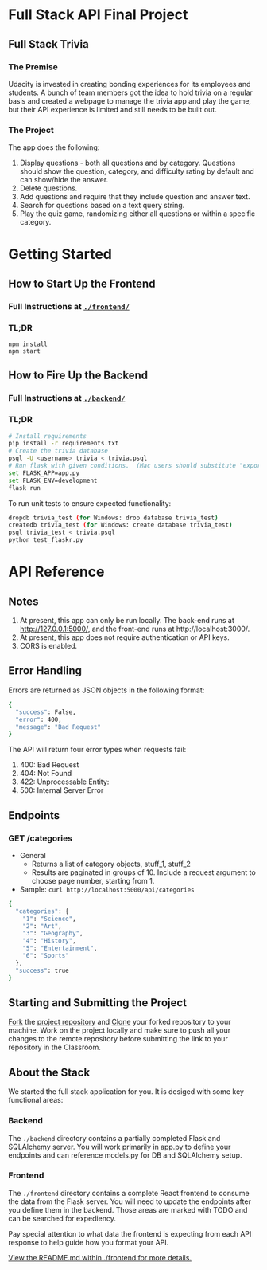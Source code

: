 # Full Stack API Final Project

## Full Stack Trivia

### The Premise

Udacity is invested in creating bonding experiences for its employees and students. A bunch of team members got the idea to hold trivia on a regular basis and created a  webpage to manage the trivia app and play the game, but their API experience is limited and still needs to be built out. 

### The Project

The app does the following:

1) Display questions - both all questions and by category. Questions should show the question, category, and difficulty rating by default and can show/hide the answer. 
2) Delete questions.
3) Add questions and require that they include question and answer text.
4) Search for questions based on a text query string.
5) Play the quiz game, randomizing either all questions or within a specific category. 

# Getting Started

## How to Start Up the Frontend

### Full Instructions at [`./frontend/`](./frontend/README.md)

### TL;DR

```
npm install
npm start
```

## How to Fire Up the Backend

### Full Instructions at [`./backend/`](./backend/README.md)

### TL;DR

```bash
# Install requirements
pip install -r requirements.txt
# Create the trivia database
psql -U <username> trivia < trivia.psql
# Run flask with given conditions.  (Mac users should substitute "export" for "set" below)
set FLASK_APP=app.py
set FLASK_ENV=development
flask run
```
To run unit tests to ensure expected functionality:
```bash
dropdb trivia_test (for Windows: drop database trivia_test)
createdb trivia_test (for Windows: create database trivia_test)
psql trivia_test < trivia.psql
python test_flaskr.py
```

# API Reference
## Notes
1. At present, this app can only be run locally.  The back-end runs at http://127.0.0.1:5000/, and the front-end runs at http://localhost:3000/.
2. At present, this app does not require authentication or API keys.
3. CORS is enabled.

## Error Handling
Errors are returned as JSON objects in the following format:
```bash
{
  "success": False,
  "error": 400,
  "message": "Bad Request"
}
```
The API will return four error types when requests fail:
1.  400: Bad Request
2.  404: Not Found
3.  422: Unprocessable Entity:
4.  500: Internal Server Error

## Endpoints
### GET /categories
* General
  * Returns a list of category objects, stuff_1, stuff_2
  * Results are paginated in groups of 10.  Include a request argument to choose page number, starting from 1.
* Sample: `curl http://localhost:5000/api/categories`
```bash
{
  "categories": {
    "1": "Science",
    "2": "Art",
    "3": "Geography",
    "4": "History",
    "5": "Entertainment",
    "6": "Sports"
  },
  "success": true
}
```



## Starting and Submitting the Project

[Fork](https://help.github.com/en/articles/fork-a-repo) the [project repository]() and [Clone](https://help.github.com/en/articles/cloning-a-repository) your forked repository to your machine. Work on the project locally and make sure to push all your changes to the remote repository before submitting the link to your repository in the Classroom. 

## About the Stack

We started the full stack application for you. It is desiged with some key functional areas:

### Backend

The `./backend` directory contains a partially completed Flask and SQLAlchemy server. You will work primarily in app.py to define your endpoints and can reference models.py for DB and SQLAlchemy setup. 

### Frontend

The `./frontend` directory contains a complete React frontend to consume the data from the Flask server. You will need to update the endpoints after you define them in the backend. Those areas are marked with TODO and can be searched for expediency. 

Pay special attention to what data the frontend is expecting from each API response to help guide how you format your API. 

[View the README.md within ./frontend for more details.](./frontend/README.md)
